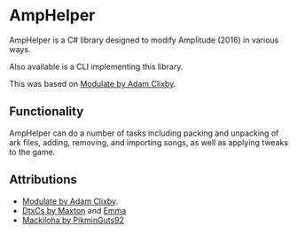 # AmpHelper

AmpHelper is a C# library designed to modify Amplitude (2016) in various ways.

Also available is a CLI implementing this library.

This was based on [Modulate by Adam Clixby](https://github.com/adamclixby/Modulate/).

## Functionality

AmpHelper can do a number of tasks including packing and unpacking of ark files, adding, removing, and importing songs, as well as applying tweaks to the game.

## Attributions
- [Modulate by Adam Clixby](https://github.com/adamclixby/modulate/).
- [DtxCs by Maxton](https://github.com/maxton/DtxCS) and [Emma](https://github.com/InvoxiPlayGames/DtxCS)
- [Mackiloha by PikminGuts92](https://github.com/PikminGuts92/Mackiloha)